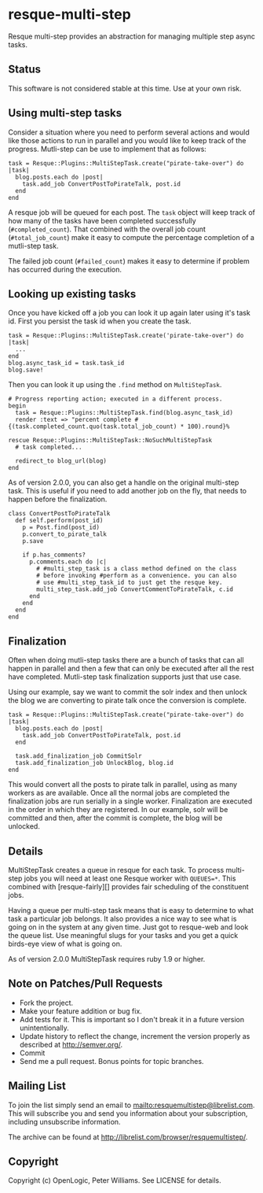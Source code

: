 resque-multi-step
======

Resque multi-step provides an abstraction for managing multiple step
async tasks.

Status
----

This software is not considered stable at this time.  Use at your own risk.

Using multi-step tasks
----

Consider a situation where you need to perform several actions and
would like those actions to run in parallel and you would like to keep
track of the progress.  Mutli-step can be use to implement that as
follows:

    task = Resque::Plugins::MultiStepTask.create("pirate-take-over") do |task|
      blog.posts.each do |post|                                     
        task.add_job ConvertPostToPirateTalk, post.id
      end
    end
    
A resque job will be queued for each post.  The `task` object will
keep track of how many of the tasks have been completed successfully
(`#completed_count`).  That combined with the overall job count
(`#total_job_count`) make it easy to compute the percentage completion
of a mutli-step task.

The failed job count (`#failed_count`) makes it easy to determine if
problem has occurred during the execution.

Looking up existing tasks
----

Once you have kicked off a job you can look it up again later using
it's task id.  First you persist the task id when you create the task.

    task = Resque::Plugins::MultiStepTask.create('pirate-take-over") do |task|
      ...
    end
    blog.async_task_id = task.task_id
    blog.save!

Then you can look it up using the `.find` method on `MultiStepTask`.

    # Progress reporting action; executed in a different process.
    begin
      task = Resque::Plugins::MultiStepTask.find(blog.async_task_id)
      render :text => "percent complete #{(task.completed_count.quo(task.total_job_count) * 100).round}%
      
    rescue Resque::Plugins::MultiStepTask::NoSuchMultiStepTask
      # task completed...
     
      redirect_to blog_url(blog)
    end

As of version 2.0.0, you can also get a handle on the original multi-step 
task. This is useful if you need to add another job on the fly, that needs
to happen before the finalization.

    class ConvertPostToPirateTalk
      def self.perform(post_id)
        p = Post.find(post_id)
        p.convert_to_pirate_talk
        p.save
        
        if p.has_comments?
          p.comments.each do |c|
            # #multi_step_task is a class method defined on the class
            # before invoking #perform as a convenience. you can also
            # use #multi_step_task_id to just get the resque key.
            multi_step_task.add_job ConvertCommentToPirateTalk, c.id
          end
        end
      end
    end


Finalization
----

Often when doing mutli-step tasks there are a bunch of tasks that can
all happen in parallel and then a few that can only be executed after
all the rest have completed.  Mutli-step task finalization supports
just that use case.

Using our example, say we want to commit the solr index and then
unlock the blog we are converting to pirate talk once the conversion
is complete.

    task = Resque::Plugins::MultiStepTask.create("pirate-take-over") do |task|
      blog.posts.each do |post|                                     
        task.add_job ConvertPostToPirateTalk, post.id
      end
      
      task.add_finalization_job CommitSolr
      task.add_finalization_job UnlockBlog, blog.id
    end    

This would convert all the posts to pirate talk in parallel, using as
many workers as are available.  Once all the normal jobs are completed
the finalization jobs are run serially in a single worker.
Finalization are executed in the order in which they are registered.
In our example, solr will be committed and then, after the commit is
complete, the blog will be unlocked.

Details
----

MultiStepTask creates a queue in resque for each task.  To process
multi-step jobs you will need at least one Resque worker with
`QUEUES=*`.  This combined with [resque-fairly][] provides fair
scheduling of the constituent jobs.

Having a queue per multi-step task means that is easy to determine to
what task a particular job belongs. It also provides a nice way to see
what is going on in the system at any given time.  Just got to
resque-web and look the queue list.  Use meaningful slugs for your
tasks and you get a quick birds-eye view of what is going on.

As of version 2.0.0 MultiStepTask requires ruby 1.9 or higher.

Note on Patches/Pull Requests
----
 
* Fork the project.
* Make your feature addition or bug fix.
* Add tests for it. This is important so I don't break it in a
  future version unintentionally.
* Update history to reflect the change, increment the version properly as described at <http://semver.org/>.
* Commit
* Send me a pull request. Bonus points for topic branches.

Mailing List
----

To join the list simply send an email to <mailto:resquemultistep@librelist.com>. This will subscribe you and send you information about your subscription, including unsubscribe information.

The archive can be found at <http://librelist.com/browser/resquemultistep/>.

Copyright
-----

Copyright (c) OpenLogic, Peter Williams. See LICENSE for details.
